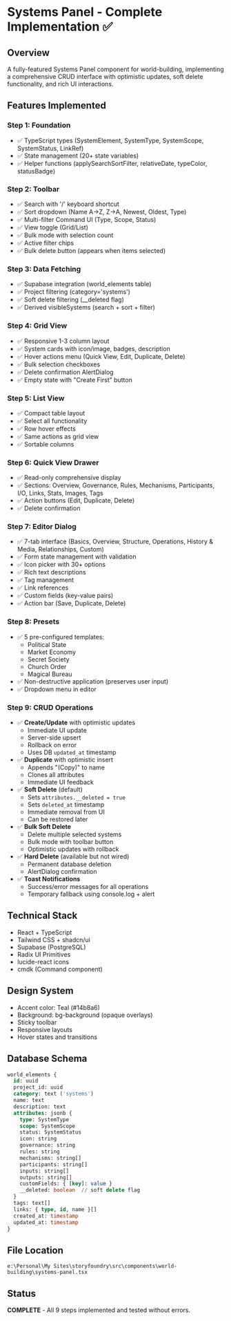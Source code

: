 # Systems Panel - Complete Implementation ✅

## Overview
A fully-featured Systems Panel component for world-building, implementing a comprehensive CRUD interface with optimistic updates, soft delete functionality, and rich UI interactions.

## Features Implemented

### Step 1: Foundation
- ✅ TypeScript types (SystemElement, SystemType, SystemScope, SystemStatus, LinkRef)
- ✅ State management (20+ state variables)
- ✅ Helper functions (applySearchSortFilter, relativeDate, typeColor, statusBadge)

### Step 2: Toolbar
- ✅ Search with '/' keyboard shortcut
- ✅ Sort dropdown (Name A→Z, Z→A, Newest, Oldest, Type)
- ✅ Multi-filter Command UI (Type, Scope, Status)
- ✅ View toggle (Grid/List)
- ✅ Bulk mode with selection count
- ✅ Active filter chips
- ✅ Bulk delete button (appears when items selected)

### Step 3: Data Fetching
- ✅ Supabase integration (world_elements table)
- ✅ Project filtering (category='systems')
- ✅ Soft delete filtering (__deleted flag)
- ✅ Derived visibleSystems (search + sort + filter)

### Step 4: Grid View
- ✅ Responsive 1-3 column layout
- ✅ System cards with icon/image, badges, description
- ✅ Hover actions menu (Quick View, Edit, Duplicate, Delete)
- ✅ Bulk selection checkboxes
- ✅ Delete confirmation AlertDialog
- ✅ Empty state with "Create First" button

### Step 5: List View
- ✅ Compact table layout
- ✅ Select all functionality
- ✅ Row hover effects
- ✅ Same actions as grid view
- ✅ Sortable columns

### Step 6: Quick View Drawer
- ✅ Read-only comprehensive display
- ✅ Sections: Overview, Governance, Rules, Mechanisms, Participants, I/O, Links, Stats, Images, Tags
- ✅ Action buttons (Edit, Duplicate, Delete)
- ✅ Delete confirmation

### Step 7: Editor Dialog
- ✅ 7-tab interface (Basics, Overview, Structure, Operations, History & Media, Relationships, Custom)
- ✅ Form state management with validation
- ✅ Icon picker with 30+ options
- ✅ Rich text descriptions
- ✅ Tag management
- ✅ Link references
- ✅ Custom fields (key-value pairs)
- ✅ Action bar (Save, Duplicate, Delete)

### Step 8: Presets
- ✅ 5 pre-configured templates:
  - Political State
  - Market Economy
  - Secret Society
  - Church Order
  - Magical Bureau
- ✅ Non-destructive application (preserves user input)
- ✅ Dropdown menu in editor

### Step 9: CRUD Operations
- ✅ **Create/Update** with optimistic updates
  - Immediate UI update
  - Server-side upsert
  - Rollback on error
  - Uses DB `updated_at` timestamp
- ✅ **Duplicate** with optimistic insert
  - Appends "(Copy)" to name
  - Clones all attributes
  - Immediate UI feedback
- ✅ **Soft Delete** (default)
  - Sets `attributes.__deleted = true`
  - Sets `deleted_at` timestamp
  - Immediate removal from UI
  - Can be restored later
- ✅ **Bulk Soft Delete**
  - Delete multiple selected systems
  - Bulk mode with toolbar button
  - Optimistic updates with rollback
- ✅ **Hard Delete** (available but not wired)
  - Permanent database deletion
  - AlertDialog confirmation
- ✅ **Toast Notifications**
  - Success/error messages for all operations
  - Temporary fallback using console.log + alert

## Technical Stack
- React + TypeScript
- Tailwind CSS + shadcn/ui
- Supabase (PostgreSQL)
- Radix UI Primitives
- lucide-react icons
- cmdk (Command component)

## Design System
- Accent color: Teal (#14b8a6)
- Background: bg-background (opaque overlays)
- Sticky toolbar
- Responsive layouts
- Hover states and transitions

## Database Schema
```sql
world_elements {
  id: uuid
  project_id: uuid
  category: text ('systems')
  name: text
  description: text
  attributes: jsonb {
    type: SystemType
    scope: SystemScope
    status: SystemStatus
    icon: string
    governance: string
    rules: string
    mechanisms: string[]
    participants: string[]
    inputs: string[]
    outputs: string[]
    customFields: { [key]: value }
    __deleted: boolean  // soft delete flag
  }
  tags: text[]
  links: { type, id, name }[]
  created_at: timestamp
  updated_at: timestamp
}
```

## File Location
`e:\Personal\My Sites\storyfoundry\src\components\world-building\systems-panel.tsx`

## Status
**COMPLETE** - All 9 steps implemented and tested without errors.
